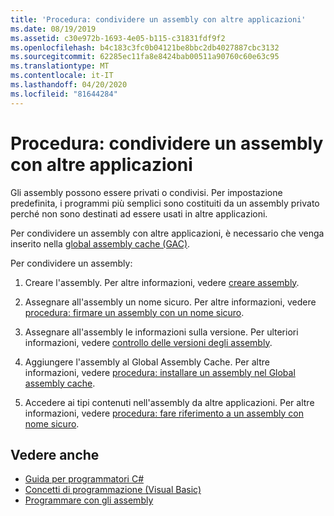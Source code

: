 ```yaml
---
title: 'Procedura: condividere un assembly con altre applicazioni'
ms.date: 08/19/2019
ms.assetid: c30e972b-1693-4e05-b115-c31831fdf9f2
ms.openlocfilehash: b4c183c3fc0b04121be8bbc2db4027887cbc3132
ms.sourcegitcommit: 62285ec11fa8e8424bab00511a90760c60e63c95
ms.translationtype: MT
ms.contentlocale: it-IT
ms.lasthandoff: 04/20/2020
ms.locfileid: "81644284"
---
```

# <a name="how-to-share-an-assembly-with-other-applications"></a>Procedura: condividere un assembly con altre applicazioni
Gli assembly possono essere privati o condivisi. Per impostazione predefinita, i programmi più semplici sono costituiti da un assembly privato perché non sono destinati ad essere usati in altre applicazioni.  

Per condividere un assembly con altre applicazioni, è necessario che venga inserito nella [global assembly cache (GAC)](gac.md).  
  
Per condividere un assembly:
  
1. Creare l'assembly. Per altre informazioni, vedere [creare assembly](../../standard/assembly/create.md).  
  
2. Assegnare all'assembly un nome sicuro. Per altre informazioni, vedere [procedura: firmare un assembly con un nome sicuro](../../standard/assembly/sign-strong-name.md).  
  
3. Assegnare all'assembly le informazioni sulla versione. Per ulteriori informazioni, vedere [controllo delle versioni degli assembly](../../standard/assembly/versioning.md).  
  
4. Aggiungere l'assembly al Global Assembly Cache. Per altre informazioni, vedere [procedura: installare un assembly nel Global assembly cache](install-assembly-into-gac.md).  
  
5. Accedere ai tipi contenuti nell'assembly da altre applicazioni. Per altre informazioni, vedere [procedura: fare riferimento a un assembly con nome sicuro](../../standard/assembly/reference-strong-named.md).  
  
## <a name="see-also"></a>Vedere anche

- [Guida per programmatori C#](../../../api/index.md)
- [Concetti di programmazione (Visual Basic)](../../../api/index.md)
- [Programmare con gli assembly](../../standard/assembly/index.md)
